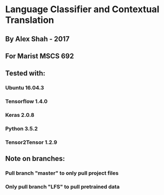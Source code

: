 # Language Classifier and Contextual Translation
## By Alex Shah - 2017
## For Marist MSCS 692

## Tested with:
### Ubuntu 16.04.3
### Tensorflow 1.4.0
### Keras 2.0.8
### Python 3.5.2
### Tensor2Tensor 1.2.9

## Note on branches:
### Pull branch "master" to only pull project files
### Only pull branch "LFS" to pull pretrained data
